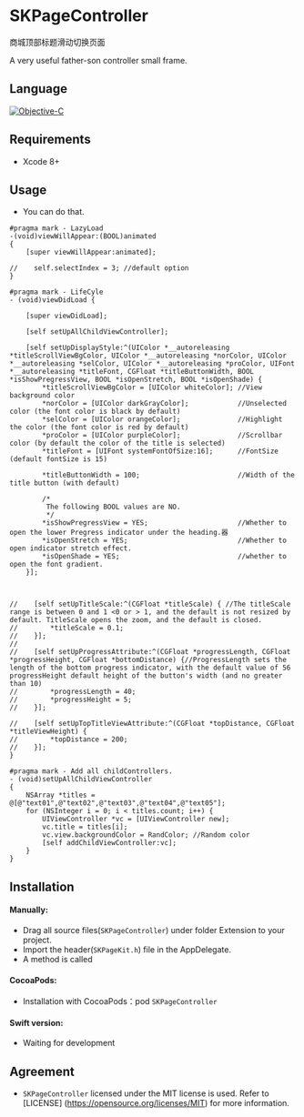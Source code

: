 # SKPageController
商城顶部标题滑动切换页面

A very useful father-son controller small frame.

## Language

[![Objective-C](https://camo.githubusercontent.com/5ced13177a4637802b3cad1562aa4fbb8633e751/68747470733a2f2f696d672e736869656c64732e696f2f62616467652f6c616e67756167652d4f626a6563746976652d432e737667)](https://camo.githubusercontent.com/5ced13177a4637802b3cad1562aa4fbb8633e751/68747470733a2f2f696d672e736869656c64732e696f2f62616467652f6c616e67756167652d4f626a6563746976652d432e737667)

## Requirements

- Xcode 8+

## Usage

- You can do that.

```
#pragma mark - LazyLoad
-(void)viewWillAppear:(BOOL)animated
{
    [super viewWillAppear:animated];
    
//    self.selectIndex = 3; //default option
}

#pragma mark - LifeCyle
- (void)viewDidLoad {
    
    [super viewDidLoad];
    
    [self setUpAllChildViewController];
    
    [self setUpDisplayStyle:^(UIColor *__autoreleasing *titleScrollViewBgColor, UIColor *__autoreleasing *norColor, UIColor *__autoreleasing *selColor, UIColor *__autoreleasing *proColor, UIFont *__autoreleasing *titleFont, CGFloat *titleButtonWidth, BOOL *isShowPregressView, BOOL *isOpenStretch, BOOL *isOpenShade) {
        *titleScrollViewBgColor = [UIColor whiteColor]; //View background color
        *norColor = [UIColor darkGrayColor];            //Unselected color (the font color is black by default)
        *selColor = [UIColor orangeColor];              //Highlight the color (the font color is red by default)
        *proColor = [UIColor purpleColor];              //Scrollbar color (by default the color of the title is selected)
        *titleFont = [UIFont systemFontOfSize:16];      //FontSize (default fontSize is 15)
        
        *titleButtonWidth = 100;                        //Width of the title button (with default)
        
        /*
         The following BOOL values are NO.
         */
        *isShowPregressView = YES;                      //Whether to open the lower Pregress indicator under the heading.器
        *isOpenStretch = YES;                           //Whether to open indicator stretch effect.
        *isOpenShade = YES;                             //whether to open the font gradient.
    }];
    
    
    
//    [self setUpTitleScale:^(CGFloat *titleScale) { //The titleScale range is between 0 and 1 <0 or > 1, and the default is not resized by default. TitleScale opens the zoom, and the default is closed.
//        *titleScale = 0.1;
//    }];
//
//    [self setUpProgressAttribute:^(CGFloat *progressLength, CGFloat *progressHeight, CGFloat *bottomDistance) {//ProgressLength sets the length of the bottom progress indicator, with the default value of 56 progressHeight default height of the button's width (and no greater than 10)
//        *progressLength = 40;
//        *progressHeight = 5;
//    }];
    
//    [self setUpTopTitleViewAttribute:^(CGFloat *topDistance, CGFloat *titleViewHeight) {
//        *topDistance = 200;
//    }];
}

#pragma mark - Add all childControllers.
- (void)setUpAllChildViewController
{
    NSArray *titles = @[@"text01",@"text02",@"text03",@"text04",@"text05"];
    for (NSInteger i = 0; i < titles.count; i++) {
        UIViewController *vc = [UIViewController new];
        vc.title = titles[i];
        vc.view.backgroundColor = RandColor; //Random color
        [self addChildViewController:vc];
    }
}
```



## Installation

#### Manually:

- Drag all source files(`SKPageController`) under folder Extension to your project.
- Import the header(`SKPageKit.h`) file in the AppDelegate.
- A method is called

#### CocoaPods:

- Installation with CocoaPods：pod `SKPageController`

#### Swift version:

- Waiting for development

## Agreement

- `SKPageController` licensed under the MIT license is used. Refer to [LICENSE] (<https://opensource.org/licenses/MIT>) for more information.
